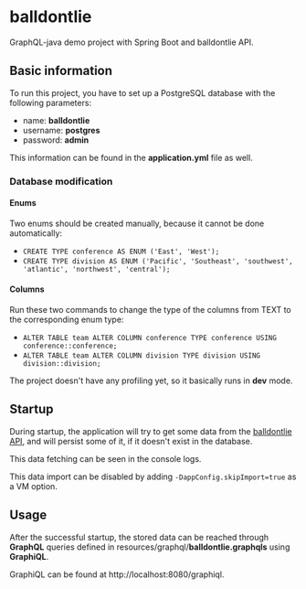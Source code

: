 # balldontlie
GraphQL-java demo project with Spring Boot and balldontlie API.

## Basic information
To run this project, you have to set up a PostgreSQL database with the following parameters:
* name: **balldontlie**
* username: **postgres**
* password: **admin**

This information can be found in the **application.yml** file as well.

### Database modification
#### Enums
Two enums should be created manually, because it cannot be done automatically:
* `CREATE TYPE conference AS ENUM ('East', 'West');`
* `CREATE TYPE division AS ENUM ('Pacific', 'Southeast', 'southwest', 'atlantic', 'northwest', 'central');`

#### Columns
Run these two commands to change the type of the columns from TEXT to the corresponding enum type:
* `ALTER TABLE team ALTER COLUMN conference TYPE conference USING conference::conference;`
* `ALTER TABLE team ALTER COLUMN division TYPE division USING division::division;`

The project doesn't have any profiling yet, so it basically runs in **dev** mode.

## Startup
During startup, the application will try to get some data from the [balldontlie API](https://www.balldontlie.io/#introduction),
and will persist some of it, if it doesn't exist in the database.

This data fetching can be seen in the console logs.

This data import can be disabled by adding `-DappConfig.skipImport=true` as a VM option.

## Usage
After the successful startup, 
the stored data can be reached through **GraphQL** queries defined in resources/graphql/**balldontlie.graphqls** using **GraphiQL**.

GraphiQL can be found at http://localhost:8080/graphiql.